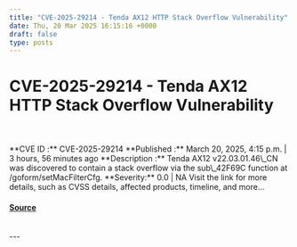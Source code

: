 ```yaml
---
title: "CVE-2025-29214 - Tenda AX12 HTTP Stack Overflow Vulnerability"
date: Thu, 20 Mar 2025 16:15:16 +0000
draft: false
type: posts
---
```

# CVE-2025-29214 - Tenda AX12 HTTP Stack Overflow Vulnerability

<br/>

<br/>
**CVE ID :** CVE-2025-29214  
**Published :** March 20, 2025, 4:15 p.m. | 3 hours, 56 minutes ago  
**Description :** Tenda AX12 v22.03.01.46\_CN was discovered to contain a stack overflow via the sub\_42F69C function at /goform/setMacFilterCfg.  
**Severity:** 0.0 | NA  
Visit the link for more details, such as CVSS details, affected products, timeline, and more...

#### [Source](https://cvefeed.io/vuln/detail/CVE-2025-29214)

<br/>
---
